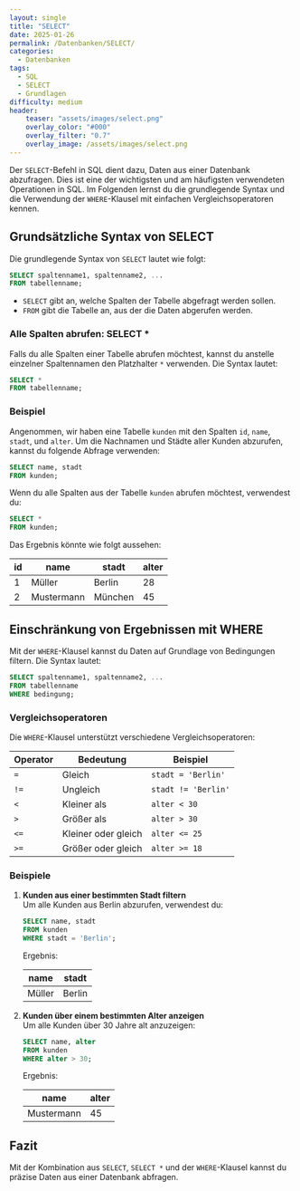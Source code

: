 ```yaml
---
layout: single
title: "SELECT"
date: 2025-01-26
permalink: /Datenbanken/SELECT/
categories:
  - Datenbanken
tags:
  - SQL
  - SELECT
  - Grundlagen
difficulty: medium
header:
    teaser: "assets/images/select.png"
    overlay_color: "#000"
    overlay_filter: "0.7"
    overlay_image: /assets/images/select.png
---
```


Der `SELECT`-Befehl in SQL dient dazu, Daten aus einer Datenbank abzufragen. Dies ist eine der wichtigsten und am häufigsten verwendeten Operationen in SQL. Im Folgenden lernst du die grundlegende Syntax und die Verwendung der `WHERE`-Klausel mit einfachen Vergleichsoperatoren kennen.

## Grundsätzliche Syntax von SELECT
Die grundlegende Syntax von `SELECT` lautet wie folgt:

```sql
SELECT spaltenname1, spaltenname2, ...
FROM tabellenname;
```

- `SELECT` gibt an, welche Spalten der Tabelle abgefragt werden sollen.
- `FROM` gibt die Tabelle an, aus der die Daten abgerufen werden.

### Alle Spalten abrufen: SELECT *
Falls du alle Spalten einer Tabelle abrufen möchtest, kannst du anstelle einzelner Spaltennamen den Platzhalter `*` verwenden. Die Syntax lautet:

```sql
SELECT *
FROM tabellenname;
```

### Beispiel
Angenommen, wir haben eine Tabelle `kunden` mit den Spalten `id`, `name`, `stadt`, und `alter`. Um die Nachnamen und Städte aller Kunden abzurufen, kannst du folgende Abfrage verwenden:

```sql
SELECT name, stadt
FROM kunden;
```

Wenn du alle Spalten aus der Tabelle `kunden` abrufen möchtest, verwendest du:

```sql
SELECT *
FROM kunden;
```

Das Ergebnis könnte wie folgt aussehen:

| id | name          | stadt      | alter |
|----|---------------|------------|-------|
| 1  | Müller        | Berlin     | 28    |
| 2  | Mustermann    | München    | 45    |

## Einschränkung von Ergebnissen mit WHERE
Mit der `WHERE`-Klausel kannst du Daten auf Grundlage von Bedingungen filtern. Die Syntax lautet:

```sql
SELECT spaltenname1, spaltenname2, ...
FROM tabellenname
WHERE bedingung;
```

### Vergleichsoperatoren
Die `WHERE`-Klausel unterstützt verschiedene Vergleichsoperatoren:

| Operator | Bedeutung          | Beispiel                          |
|----------|--------------------|------------------------------------|
| `=`      | Gleich             | `stadt = 'Berlin'`                |
| `!=`     | Ungleich           | `stadt != 'Berlin'`               |
| `<`      | Kleiner als        | `alter < 30`                      |
| `>`      | Größer als         | `alter > 30`                      |
| `<=`     | Kleiner oder gleich | `alter <= 25`                    |
| `>=`     | Größer oder gleich  | `alter >= 18`                    |

### Beispiele
1. **Kunden aus einer bestimmten Stadt filtern**  
   Um alle Kunden aus Berlin abzurufen, verwendest du:

   ```sql
   SELECT name, stadt
   FROM kunden
   WHERE stadt = 'Berlin';
   ```

   Ergebnis:

   | name         | stadt   |
   |--------------|---------|
   | Müller       | Berlin  |

2. **Kunden über einem bestimmten Alter anzeigen**  
   Um alle Kunden über 30 Jahre alt anzuzeigen:

   ```sql
   SELECT name, alter
   FROM kunden
   WHERE alter > 30;
   ```

   Ergebnis:

   | name          | alter |
   |---------------|-------|
   | Mustermann    | 45    |

## Fazit
Mit der Kombination aus `SELECT`, `SELECT *` und der `WHERE`-Klausel kannst du präzise Daten aus einer Datenbank abfragen.